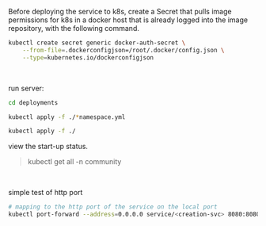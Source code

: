 Before deploying the service to k8s, create a Secret that pulls image permissions for k8s in a docker host that is already logged into the image repository, with the following command.

```bash
kubectl create secret generic docker-auth-secret \
    --from-file=.dockerconfigjson=/root/.docker/config.json \
    --type=kubernetes.io/dockerconfigjson
```

<br>

run server:

```bash
cd deployments

kubectl apply -f ./*namespace.yml

kubectl apply -f ./
```

view the start-up status.

> kubectl get all -n community

<br>

simple test of http port

```bash
# mapping to the http port of the service on the local port
kubectl port-forward --address=0.0.0.0 service/<creation-svc> 8080:8080 -n <community>
```

